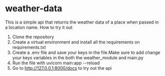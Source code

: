 # weather-data
This is a simple api that returns the weather data of a place when passed in a location name. 
How to try it out
1. Clone the repository 
2. Create a virtual environment and install all the requirements on requirements.txt
3. Create a .env file and save your keys in the file.Make sure to add change your keys variables in the both the weather_module and main.py
4. Run the file with uvicorn main:app --reload
5. Go to http://127.0.0.1:8000/docs to try out the api
